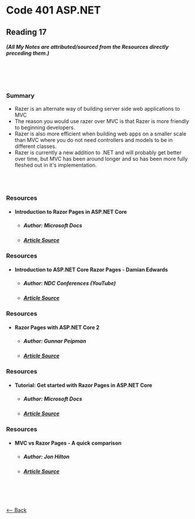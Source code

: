 # Code 401 ASP.NET
## Reading 17
##### (All My Notes are attributed/sourced from the Resources directly preceding them.)

<br>
<br>
<br>

### Summary
* Razer is an alternate way of building server side web applications to MVC
* The reason you would use razer over MVC is that Razer is more friendly to beginning developers.
* Razer is also more efficient when building web apps on a smaller scale than MVC where you do not need controllers and models to be in different classes.
* Razer is currently a new addition to .NET and will probably get better over time, but MVC has been around longer and so has been more fully fleshed out in it's implementation.

<br>
<br>

### Resources
* #### __Introduction to Razor Pages in ASP.NET Core__
  * ##### Author:  Microsoft Docs
  * ##### [Article Source](https://docs.microsoft.com/en-us/aspnet/core/razor-pages/?view=aspnetcore-2.2&tabs=visual-studio)

### Resources
* #### __Introduction to ASP.NET Core Razor Pages - Damian Edwards__
  * ##### Author:  NDC Conferences (YouTube)
  * ##### [Article Source](https://www.youtube.com/watch?v=yyBijyCI5Sk)

### Resources
* #### __Razor Pages with ASP.NET Core 2__
  * ##### Author:  Gunnar Peipman
  * ##### [Article Source](https://gunnarpeipman.com/aspnet-core-razor-pages/)

### Resources
* #### __Tutorial: Get started with Razor Pages in ASP.NET Core__
  * ##### Author:  Microsoft Docs
  * ##### [Article Source](https://docs.microsoft.com/en-us/aspnet/core/tutorials/razor-pages/razor-pages-start?view=aspnetcore-2.1&tabs=visual-studio)

### Resources
* #### __MVC vs Razor Pages - A quick comparison__
  * ##### Author:  Jon Hilton
  * ##### [Article Source](https://jonhilton.net/razor-pages-or-mvc-a-quick-comparison/)

<br>
<br>
<br>

[<-- Back](../README.md)
